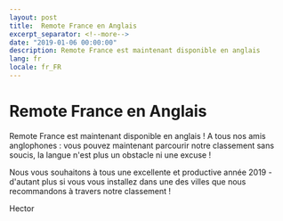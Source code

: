 ```yaml
---
layout: post
title:  Remote France en Anglais
excerpt_separator: <!--more-->
date: "2019-01-06 00:00:00"
description: Remote France est maintenant disponible en anglais
lang: fr
locale: fr_FR
---
```


# Remote France en Anglais

Remote France est maintenant disponible en anglais ! A tous nos amis anglophones : vous pouvez maintenant parcourir notre classement sans soucis, la langue n'est plus un obstacle ni une excuse !

Nous vous souhaitons à tous une excellente et productive année 2019 - d'autant plus si vous vous installez dans une des villes que nous recommandons à travers notre classement !

Hector